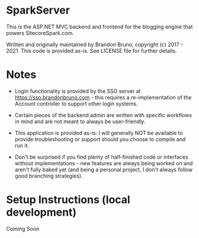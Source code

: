 # SparkServer

This is the ASP.NET MVC backend and frontend for the blogging engine that powers SitecoreSpark.com.

Written and originally maintained by Brandon Bruno, copyright (c) 2017 - 2021. This code is provided as-is. See LICENSE file for further details.

# Notes

* Login functionality is provided by the SSO server at https://sso.brandonbruno.com - this requires a re-implementation of the Account controller to support other login systems.

* Certain pieces of the backend admin are written with specific workflows in mind and are not meant to always be user-friendly.

* This application is provided as-is: I will generally NOT be available to provide troubleshooting or support should you choose to compile and run it.

* Don't be surprised if you find plenty of half-finished code or interfaces without implementations - new features are always being worked on and aren't fully baked yet (and being a personal project, I don't always follow good branching strategies).

# Setup Instructions (local development)

Coming Soon
